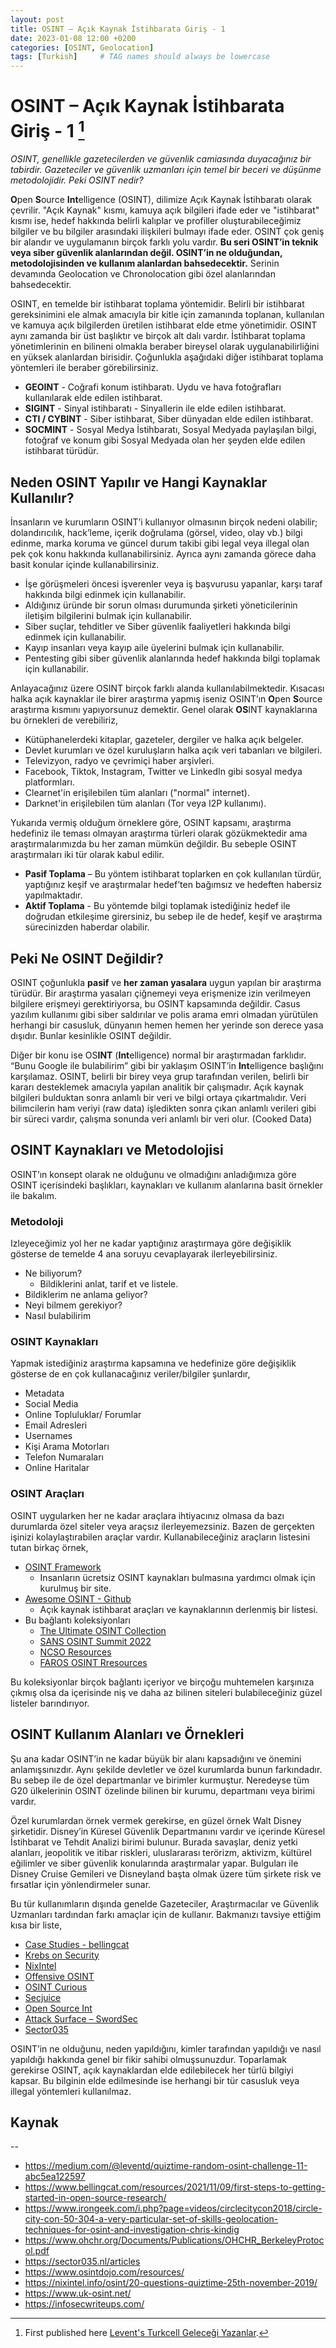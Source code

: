 ```yaml
---
layout: post
title: OSINT – Açık Kaynak İstihbarata Giriş - 1
date: 2023-01-08 12:00 +0200
categories: [OSINT, Geolocation]
tags: [Turkish]     # TAG names should always be lowercase
---
```


# OSINT – Açık Kaynak İstihbarata Giriş - 1 [^1]

*OSINT, genellikle gazetecilerden ve güvenlik camiasında duyacağınız bir tabirdir. Gazeteciler ve güvenlik uzmanları için temel bir beceri ve düşünme metodolojidir. Peki OSINT nedir?*

**O**pen **S**ource **Int**elligence (OSINT), dilimize Açık Kaynak İstihbaratı olarak çevrilir. "Açık Kaynak" kısmı, kamuya açık bilgileri ifade eder ve "istihbarat" kısmı ise, hedef hakkında belirli kalıplar ve profiller oluşturabileceğimiz bilgiler ve bu bilgiler arasındaki ilişkileri bulmayı ifade eder. OSINT çok geniş bir alandır ve uygulamanın birçok farklı yolu vardır. **Bu seri OSINT’in teknik veya siber güvenlik alanlarından değil. OSINT’in ne olduğundan, metodolojisinden ve kullanım alanlardan bahsedecektir.** Serinin devamında Geolocation ve Chronolocation gibi özel alanlarından bahsedecektir.

OSINT, en temelde bir istihbarat toplama yöntemidir. Belirli bir istihbarat gereksinimini ele almak amacıyla bir kitle için zamanında toplanan, kullanılan ve kamuya açık bilgilerden üretilen istihbarat elde etme yönetimidir. OSINT aynı zamanda bir üst başlıktır ve birçok alt dalı vardır. İstihbarat toplama yönetimlerinin en bilineni olmakla beraber bireysel olarak uygulanabilirliğini en yüksek alanlardan birisidir. Çoğunlukla aşağıdaki diğer istihbarat toplama yöntemleri ile beraber görebilirsiniz.

- **GEOINT** - Coğrafi konum istihbaratı. Uydu ve hava fotoğrafları kullanılarak elde edilen istihbarat.
- **SIGINT** - Sinyal istihbaratı - Sinyallerin ile elde edilen istihbarat.
- **CTI / CYBINT** - Siber istihbarat, Siber dünyadan elde edilen istihbarat.
- **SOCMINT** - Sosyal Medya İstihbaratı, Sosyal Medyada paylaşılan bilgi, fotoğraf ve konum gibi Sosyal Medyada olan her şeyden elde edilen istihbarat türüdür.

## Neden OSINT Yapılır ve Hangi Kaynaklar Kullanılır?

İnsanların ve kurumların OSINT’i kullanıyor olmasının birçok nedeni olabilir; dolandırıcılık, hack’leme, içerik doğrulama (görsel, video, olay vb.) bilgi edinme, marka koruma ve güncel durum takibi gibi legal veya illegal olan pek çok konu hakkında kullanabilirsiniz. Ayrıca aynı zamanda görece daha basit konular içinde kullanabilirsiniz.

- İşe görüşmeleri öncesi işverenler veya iş başvurusu yapanlar, karşı taraf hakkında bilgi edinmek için kullanabilir.
- Aldığınız üründe bir sorun olması durumunda şirketi yöneticilerinin iletişim bilgilerini bulmak için kullanabilir.
- Siber suçlar, tehditler ve Siber güvenlik faaliyetleri hakkında bilgi edinmek için kullanabilir.
- Kayıp insanları veya kayıp aile üyelerini bulmak için kullanabilir.
- Pentesting gibi siber güvenlik alanlarında hedef hakkında bilgi toplamak için kullanabilir.

Anlayacağınız üzere OSINT birçok farklı alanda kullanılabilmektedir. Kısacası halka açık kaynaklar ile birer araştırma yapmış iseniz OSINT’ın **O**pen **S**ource araştırma kısmını yapıyorsunuz demektir.  Genel olarak **OS**INT kaynaklarına bu örnekleri de verebiliriz,

- Kütüphanelerdeki kitaplar, gazeteler, dergiler ve halka açık belgeler.
- Devlet kurumları ve özel kuruluşların halka açık veri tabanları ve bilgileri.
- Televizyon, radyo ve çevrimiçi haber arşivleri.
- Facebook, Tiktok, Instagram, Twitter ve LinkedIn gibi sosyal medya platformları.
- Clearnet'in erişilebilen tüm alanları ("normal" internet).
- Darknet'in erişilebilen tüm alanları (Tor veya I2P kullanımı).

Yukarıda vermiş olduğum örneklere göre, OSINT kapsamı, araştırma hedefiniz ile teması olmayan araştırma türleri olarak gözükmektedir ama araştırmalarımızda bu her zaman mümkün değildir. Bu sebeple OSINT araştırmaları iki tür olarak kabul edilir.

- **Pasif Toplama** – Bu yöntem istihbarat toplarken en çok kullanılan türdür, yaptığınız keşif ve araştırmalar hedef’ten bağımsız ve hedeften habersiz yapılmaktadır.
- **Aktif Toplama** - Bu yöntemde bilgi toplamak istediğiniz hedef ile doğrudan etkileşime girersiniz, bu sebep ile de hedef, keşif ve araştırma sürecinizden haberdar olabilir.

## Peki Ne OSINT Değildir?

OSINT çoğunlukla **pasif** ve **her zaman yasalara** uygun yapılan bir araştırma türüdür. Bir araştırma yasaları çiğnemeyi veya erişmenize izin verilmeyen bilgilere erişmeyi gerektiriyorsa, bu OSINT kapsamında değildir. Casus yazılım kullanımı gibi siber saldırılar ve polis arama emri olmadan yürütülen herhangi bir casusluk, dünyanın hemen hemen her yerinde son derece yasa dışıdır. Bunlar kesinlikle OSINT değildir.

Diğer bir konu ise OS**INT** (**Int**elligence) normal bir araştırmadan farklıdır. “Bunu Google ile bulabilirim” gibi bir yaklaşım OSINT’in **Int**elligence başlığını karşılamaz. OSINT, belirli bir birey veya grup tarafından verilen, belirli bir kararı desteklemek amacıyla yapılan analitik bir çalışmadır. Açık kaynak bilgileri bulduktan sonra anlamlı bir veri ve bilgi ortaya çıkartmalıdır. Veri bilimcilerin ham veriyi (raw data) işledikten sonra çıkan anlamlı verileri gibi bir süreci vardır, çalışma sonunda veri anlamlı bir veri olur. (Cooked Data)

## OSINT Kaynakları ve Metodolojisi

OSINT’ın konsept olarak ne olduğunu ve olmadığını anladığımıza göre OSINT içerisindeki başlıkları, kaynakları ve kullanım alanlarına basit örnekler ile bakalım.

### Metodoloji

Izleyeceğimiz yol her ne kadar yaptığınız araştırmaya göre değişiklik gösterse de temelde 4 ana soruyu cevaplayarak ilerleyebilirsiniz.

- Ne biliyorum?
  - Bildiklerini anlat, tarif et ve listele.
- Bildiklerim ne anlama geliyor?
- Neyi bilmem gerekiyor?
- Nasıl bulabilirim

### OSINT Kaynakları

Yapmak istediğiniz araştırma kapsamına ve hedefinize göre değişiklik gösterse de en çok kullanacağınız veriler/bilgiler şunlardır,

- Metadata
- Social Media
- Online Topluluklar/ Forumlar
- Email Adresleri
- Usernames
- Kişi Arama Motorları
- Telefon Numaraları
- Online Haritalar

### OSINT Araçları

OSINT uygularken her ne kadar araçlara ihtiyacınız olmasa da bazı durumlarda özel siteler veya araçsız ilerleyemezsiniz. Bazen de gerçekten işinizi kolaylaştırabilen araçlar vardır. Kullanabileceğiniz araçların listesini tutan birkaç örnek,

- [OSINT Framework](https://osintframework.com/)
  - Insanların ücretsiz OSINT kaynakları bulmasına yardımcı olmak için kurulmuş bir site.
- [Awesome OSINT - Github](https://github.com/jivoi/awesome-osint)
  - Açık kaynak istihbarat araçları ve kaynaklarının derlenmiş bir listesi.
- Bu bağlantı koleksiyonları
  - [The Ultimate OSINT Collection](https://start.me/p/DPYPMz/the-ultimate-osint-collection)
  - [SANS OSINT Summit 2022](https://start.me/p/1kBrw9/sans-osint-2022)
  - [NCSO Resources](https://start.me/p/BnrMKd/01-ncso)
  - [FAROS OSINT Rresources](https://start.me/p/1kvvxN/faros-osint-resources)

Bu koleksiyonlar birçok bağlantı içeriyor ve birçoğu muhtemelen karşınıza çıkmış olsa da içerisinde niş ve daha az bilinen siteleri bulabileceğiniz güzel listeler barındırıyor.

## OSINT Kullanım Alanları ve Örnekleri
Şu ana kadar OSINT’in ne kadar büyük bir alanı kapsadığını ve önemini anlamışsınızdır. Aynı şekilde devletler ve özel kurumlarda bunun farkındadır. Bu sebep ile de özel departmanlar ve birimler kurmuştur. Neredeyse tüm G20 ülkelerinin OSINT özelinde bilinen bir kurumu, departmanı veya birimi vardır. 

Özel kurumlardan örnek vermek gerekirse, en güzel örnek Walt Disney şirketidir. Disney’in Küresel Güvenlik Departmanını vardır ve içerinde Küresel İstihbarat ve Tehdit Analizi birimi bulunur. Burada savaşlar, deniz yetki alanları, jeopolitik ve itibar riskleri, uluslararası terörizm, aktivizm, kültürel eğilimler ve siber güvenlik konularında araştırmalar yapar. Bulguları ile Disney Cruise Gemileri ve Disneyland başta olmak üzere tüm şirkete risk ve fırsatlar için yönlendirmeler sunar.

Bu tür kullanımların dışında genelde Gazeteciler, Araştırmacılar ve Güvenlik Uzmanları tardından farkı amaçlar için de kullanır. Bakmanızı tavsiye ettiğim kısa bir liste,

- [Case Studies - bellingcat](https://www.bellingcat.com/category/resources/case-studies/)
- [Krebs on Security](https://krebsonsecurity.com/)
- [NixIntel](https://nixintel.info/)
- [Offensive OSINT](https://www.offensiveosint.io/)
- [OSINT Curious](https://osintcurio.us/)
- [Secjuice](https://www.secjuice.com/)
- [Open Source Int](https://www.osintme.com/index.php/category/open-source-intelligence/)
- [Attack Surface – SwordSec](https://swordsec.com/attack-surface/)
- [Sector035](https://sector035.nl)

OSINT’in ne olduğunu, neden yapıldığını, kimler tarafından yapıldığı ve nasıl yapıldığı hakkında genel bir fikir sahibi olmuşsunuzdur. Toparlamak gerekirse OSINT, açık kaynaklardan elde edilebilecek her türlü bilgiyi kapsar. Bu bilginin elde edilmesinde ise herhangi bir tür casusluk veya illegal yöntemleri kullanılmaz.

## Kaynak
[^1]: First published here [Levent's Turkcell Geleceği Yazanlar](https://gelecegiyazanlar.turkcell.com.tr/blog/osint-acik-kaynak-istihbarata-giris-1).

--

- https://medium.com/@leventd/quiztime-random-osint-challenge-11-abc5ea122597
- https://www.bellingcat.com/resources/2021/11/09/first-steps-to-getting-started-in-open-source-research/
- https://www.irongeek.com/i.php?page=videos/circlecitycon2018/circle-city-con-50-304-a-very-particular-set-of-skills-geolocation-techniques-for-osint-and-investigation-chris-kindig
- https://www.ohchr.org/Documents/Publications/OHCHR_BerkeleyProtocol.pdf
- https://sector035.nl/articles
- https://www.osintdojo.com/resources/
- https://nixintel.info/osint/20-questions-quiztime-25th-november-2019/
- https://www.uk-osint.net/
- https://infosecwriteups.com/
